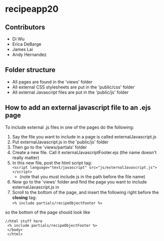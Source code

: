# recipeapp20
## Contributors
- Di Wu
- Erica DeBarge
- James Lai
- Andy Hernandez 

## Folder structure
- All pages are found in the 'views' folder
- All external CSS stylesheets are put in the 'public/css' folder
- All external Javascript files are put in the 'public/js' folder

## How to add an external javascript file to an .ejs page
To include external .js files in one of the pages do the following:
1. Say the file you want to include in a page is called externalJavascript.js
2. Put externalJavascript.js in the 'public/js' folder
3. Then go to the 'views/partials' folder
4. Create a new file. Call it externalJavascriptFooter.ejs (the name doesn't really matter)
5. In this new file, post the html script tag: \
  `<script language="text/javascript" src="js/externalJavascript.js"></script> `
    - (note that you must include js in the path before the file name)
6. Now go to the 'views' folder and find the page you want to include externalJavascript.js in
7. Scroll to the bottom of the page, and insert the following right before the **closing** </body> tag: \
  `<% include partials/recipeObjectFooter %>`
  
  so the bottom of the page should look like
  
    //html stuff here 
     <% include partials/recipeObjectFooter %>
     </body>
     </html>
  
